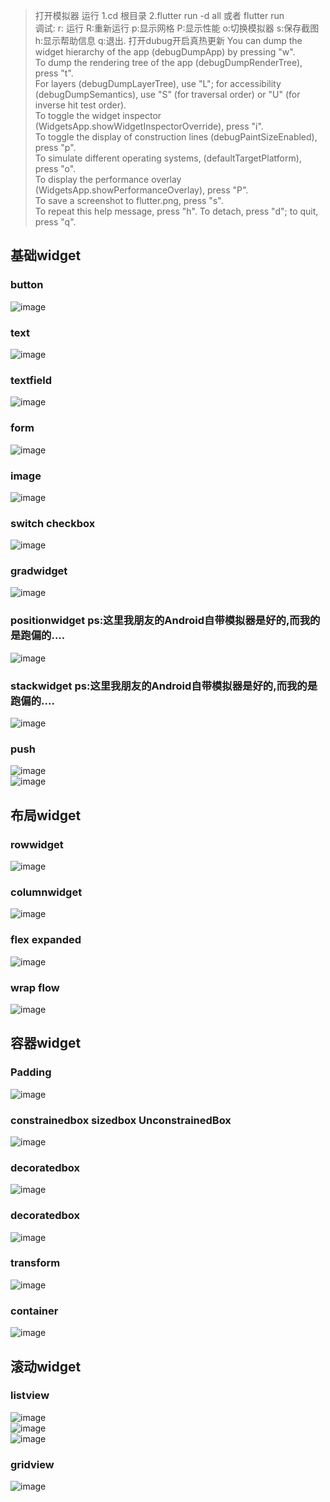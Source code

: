 >  打开模拟器  运行  1.cd 根目录  2.flutter run -d all 或者 flutter run <br/>
> 调试: r: 运行 R:重新运行 p:显示网格 P:显示性能 o:切换模拟器 s:保存截图  h:显示帮助信息 q:退出.  打开dubug开启真热更新 You can dump the widget hierarchy of the app (debugDumpApp) by pressing "w". <br/>
> To dump the rendering tree of the app (debugDumpRenderTree), press "t". <br/>
> For layers (debugDumpLayerTree), use "L"; for accessibility  <br/>
> (debugDumpSemantics), use "S" (for traversal order) or "U" (for inverse hit test order).  <br/>
> To toggle the widget inspector (WidgetsApp.showWidgetInspectorOverride), press "i".  <br/>
> To toggle the display of construction lines (debugPaintSizeEnabled), press "p".  <br/>
> To simulate different operating systems, (defaultTargetPlatform), press "o".  <br/>
> To display the performance overlay (WidgetsApp.showPerformanceOverlay), press "P".  <br/>
> To save a screenshot to flutter.png, press "s".  <br/>
> To repeat this help message, press "h". To detach, press "d"; to quit, press "q".  <br/>

## 基础widget
### button 
![image](https://github.com/pheromone/Flutter_learn_demo/blob/master/%E5%9F%BA%E7%A1%80Widget/button_demo/%20result.png) <br/>
### text
![image](https://github.com/pheromone/Flutter_learn_demo/blob/master/%E5%9F%BA%E7%A1%80Widget/text_demo/%20result.png) <br/>
### textfield
![image](https://github.com/pheromone/Flutter_learn_demo/blob/master/%E5%9F%BA%E7%A1%80Widget/textfield_demo/%20result.png) <br/>
### form
![image](https://github.com/pheromone/Flutter_learn_demo/blob/master/%E5%9F%BA%E7%A1%80Widget/form_demo/%20result.png) <br/>
### image
![image](https://github.com/pheromone/Flutter_learn_demo/blob/master/%E5%9F%BA%E7%A1%80Widget/image_demo/%20result.png) <br/>
### switch checkbox
![image](https://github.com/pheromone/Flutter_learn_demo/blob/master/%E5%9F%BA%E7%A1%80Widget/switch_checkbox_demo/%20result.png) <br/>
### gradwidget
![image](https://github.com/pheromone/Flutter_learn_demo/blob/master/%E5%9F%BA%E7%A1%80Widget/gradwidget_demo/%20result.png) <br/>
### positionwidget  ps:这里我朋友的Android自带模拟器是好的,而我的是跑偏的....
![image](https://github.com/pheromone/Flutter_learn_demo/blob/master/%E5%9F%BA%E7%A1%80Widget/positionwidget/%20result.png) <br/>
### stackwidget   ps:这里我朋友的Android自带模拟器是好的,而我的是跑偏的....
![image](https://github.com/pheromone/Flutter_learn_demo/blob/master/%E5%9F%BA%E7%A1%80Widget/stackwidget/%20result.png) <br/>
### push
![image](https://github.com/pheromone/Flutter_learn_demo/blob/master/%E5%9F%BA%E7%A1%80Widget/push_demo/%20result.png) <br/>
![image](https://github.com/pheromone/Flutter_learn_demo/blob/master/%E5%9F%BA%E7%A1%80Widget/push_param_demo/%20result.png) <br/>

## 布局widget
### rowwidget
![image](https://github.com/pheromone/Flutter_learn_demo/blob/master/rowwidget_demo/%20result.png) <br/>
### columnwidget
![image](https://github.com/pheromone/Flutter_learn_demo/blob/master/columnwidget_demo/%20result.png) <br/>
### flex expanded
![image](https://github.com/pheromone/Flutter_learn_demo/blob/master/flex_expanded_demo/%20result.png) <br/>
### wrap flow
![image](https://github.com/pheromone/Flutter_learn_demo/blob/master/wrap_flow/%20result.png) <br/>

## 容器widget
### Padding
![image](https://github.com/pheromone/Flutter_learn_demo/blob/master/padding_demo/result.png) <br/>
### constrainedbox sizedbox UnconstrainedBox
![image](https://github.com/pheromone/Flutter_learn_demo/blob/master/constrainedbox_sizedbox_demo/result.png) <br/>
### decoratedbox
![image](https://github.com/pheromone/Flutter_learn_demo/blob/master/decoratedbox_demo/result.png) <br/>
### decoratedbox
![image](https://github.com/pheromone/Flutter_learn_demo/blob/master/decoratedbox_demo/result.png) <br/>
### transform
![image](https://github.com/pheromone/Flutter_learn_demo/blob/master/transform_demo/result.png) <br/>
### container
![image](https://github.com/pheromone/Flutter_learn_demo/blob/master/container/%20result.png) <br/>

## 滚动widget
### listview
![image](https://github.com/pheromone/Flutter_learn_demo/blob/master/listview_demo/%20result.png) <br/>
![image](https://github.com/pheromone/Flutter_learn_demo/blob/master/listview_demo2/%20result.png) <br/>
![image](https://github.com/pheromone/Flutter_learn_demo/blob/master/listview_demo3/%20result.png) <br/>
### gridview
![image](https://github.com/pheromone/Flutter_learn_demo/blob/master/gridview_demo/%20result.png) <br/>
